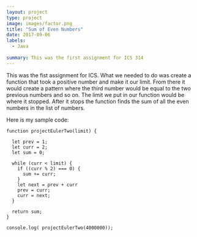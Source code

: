 ```yaml
---
layout: project
type: project
image: images/factor.png
title: "Sum of Even Numbers"
date: 2017-09-06
labels:
  - Java
  
summary: This was the first assignment for ICS 314
---
```

This was the fist assignment for ICS. What we needed to do was create a function that took a positive number and make it our limit. From there it would create a pattern where the third number would be equal to the two previous numbers and so on. The limit we put in our function would be where it stopped. After it stops the function finds the sum of all the even numbers in the list of numbers.

Here is my sample code:

```
function projectEulerTwo(limit) {

  let prev = 1;
  let curr = 2;
  let sum = 0;

  while (curr < limit) {
    if ((curr % 2) === 0) {
      sum += curr;
    }
    let next = prev + curr
    prev = curr;
    curr = next;
  }

  return sum;
}

console.log( projectEulerTwo(4000000));
```
